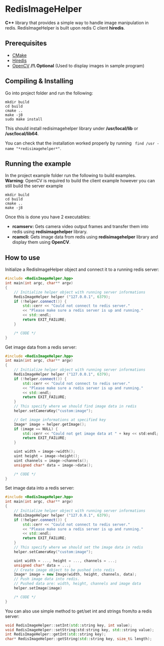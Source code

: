 # RedisImageHelper

**C++** library that provides a simple way to handle image manipulation in redis.
RedisImageHelper is built upon redis C client **hiredis**.

## Prerequisites

- [CMake](https://cmake.org)
- [Hiredis](https://github.com/redis/hiredis)
- [OpenCV](https://opencv.com) **/!\ Optional** (Used to display images in sample program)

## Compiling & Installing
Go into project folder and run the following:
```
mkdir build
cd build
cmake ..
make -j8
sudo make install
```
This should install redisimagehelper library under **/usr/local/lib** or **/usr/local/lib64**.

You can check that the installation worked properly by running ``` find /usr -name "*redisimagehelper*"```.

## Running the example
In the project example folder run the following to build examples. \
**Warning**: OpenCV is required to build the client example however you can still build the server example

```
mkdir build
cd build
cmake ..
make -j8
```

Once this is done you have 2 executables:

- **rcamserv:** Gets camera video output frames and transfer them into redis using **redisimagehelper** library.
- **rcamcli:** Gets image data from redis using **redisimagehelper** library and display them using **OpenCV**.


## How to use

Initialize a RedisImageHelper object and connect it to a running redis server:

```cpp
#include <RedisImageHelper.hpp>
int main(int argc, char** argv)
{
    // Initialize helper object with running server informations
    RedisImageHelper helper ("127.0.0.1", 6379);
    if (!helper.connect()) {
        std::cerr << "Could not connect to redis server."
        << "Please make sure a redis server is up and running." 
        << std::endl;
        return EXIT_FAILURE;
    }

    /* CODE */
}
```

Get image data from a redis server:
```cpp
#include <RedisImageHelper.hpp>
int main(int argc, char** argv)
{
    // Initialize helper object with running server informations
    RedisImageHelper helper ("127.0.0.1", 6379);
    if (!helper.connect()) {
        std::cerr << "Could not connect to redis server."
        << "Please make sure a redis server is up and running." 
        << std::endl;
        return EXIT_FAILURE;
    }
    // This specify where we should find image data in redis
    helper.setCameraKey("custom:image");

    // Get image informations at specified key
    Image* image = helper.getImage();
    if (image == NULL) {
        std::cerr << "Could not get image data at " + key << std:endl;
        return EXIT_FAILURE;
    }

    uint width = image->width();
    uint height = image->height();
    uint channels = image->channels();
    unsigned char* data = image->data();

    /* CODE */
}
```

Set image data into a redis server:

```cpp
#include <RedisImageHelper.hpp>
int main(int argc, char** argv)
{
    // Initialize helper object with running server informations
    RedisImageHelper helper ("127.0.0.1", 6379);
    if (!helper.connect()) {
        std::cerr << "Could not connect to redis server."
        << "Please make sure a redis server is up and running." 
        << std::endl;
        return EXIT_FAILURE;
    }
    // This specify where we should set the image data in redis
    helper.setCameraKey("custom:image");

    uint width = ..., height = ..., channels = ...;
    unsigned char* data = ...; 
    // Create image object to be pushed into redis
    Image* image = new Image(width, height, channels, data);
    // Push image data into redis.
    // Pushed data are: width, height, channels and image data
    helper.setImage(image)

    /* CODE */
}
```

You can also use simple method to get/set int and strings from/to a redis server:
```cpp
void RedisImageHelper::setInt(std::string key, int value);
void RedisImageHelper::setString(std:string key, std::string value);
int RedisImageHelper::getInt(std::string key);
char* RedisImageHelper::getString(std::string key, size_t& length);
```

